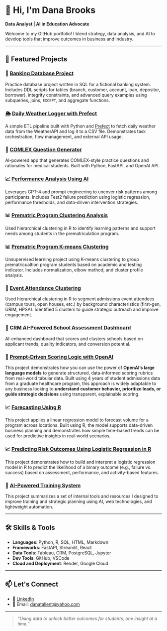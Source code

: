 # 👋 Hi, I'm Dana Brooks

**Data Analyst | AI in Education Advocate**

Welcome to my GitHub portfolio! I blend strategy, data analysis, and AI to develop tools that improve outcomes in business and industry. 

---

## 💼 Featured Projects

### 🏦 [Banking Database Project](https://github.com/danabr21285/banking-database-project)
Practice database project written in SQL for a fictional banking system. Includes DDL scripts for tables (branch, customer, account, loan, depositor, borrower), integrity constraints, and advanced query examples using subqueries, joins, `EXCEPT`, and aggregate functions.

### 🌦️ [Daily Weather Logger with Prefect](https://github.com/danabr21285/prefectdatacleaningproject)  
A simple ETL pipeline built with Python and [Prefect](https://www.prefect.io/) to fetch daily weather data from the WeatherAPI and log it to a CSV file. Demonstrates task orchestration, flow management, and external API usage.

### 🧠 [COMLEX Question Generator](https://github.com/danabr21285/comlex-question-generator)
AI-powered app that generates COMLEX-style practice questions and rationales for medical students. Built with Python, FastAPI, and OpenAI API.

### 📈 [Performance Analysis Using AI](https://github.com/danabr21285/student-performance-analysis-using-ai)  
Leverages GPT-4 and prompt engineering to uncover risk patterns among participants. Includes Test2 failure prediction using logistic regression, performance thresholds, and data-driven intervention strategies.

### 📊 [Prematric Program Clustering Analysis](https://github.com/danabr21285/prematric-program-clustering)
Used hierarchical clustering in R to identify learning patterns and support needs among students in the prematriculation program.

### 📊 [Prematric Program K-means Clustering](https://github.com/danabr21285/prematric1-kmeans-clustering)  
Unsupervised learning project using K-means clustering to group prematricualtion program students based on academic and testing indicator. Includes normalization, elbow method, and cluster profile analysis.

### 🧬 [Event Attendance Clustering](https://github.com/danabr21285/event-clustering)  
Used hierarchical clustering in R to segment admissions event attendees (campus tours, open houses, etc.) by background characteristics (first-gen, URIM, HPSA). Identified 5 clusters to guide strategic outreach and improve engagement.

### 🧠 [CRM AI-Powered School Assessment Dashboard](https://github.com/danabr21285/crm-ai-powered-school-assessment-dashboard)
AI-enhanced dashboard that scores and clusters schools based on applicant trends, quality indicators, and conversion potential.

### 🎯 [Prompt-Driven Scoring Logic with OpenAI](https://github.com/danabr21285/scoringlogicAI)
This project demonstrates how you can use the power of **OpenAI’s large language models** to generate structured, data-informed scoring rubrics from real-world tabular data. Built using 4 years of student admissions data from a graduate healthcare program, this approach is widely adaptable to any business looking to **understand customer behavior, prioritize leads, or guide strategic decisions** using transparent, explainable scoring.

### 📈 [Forecasting Using R](https://github.com/danabr21285/forecasting)
This project applies a linear regression model to forecast volume for a program across locations. Built using R, the model supports data-driven business planning and demonstrates how simple time-based trends can be used for predictive insights in real-world scenarios.

### 📈 [Predicting Risk Outcomes Using Logistic Regression in R](https://github.com/danabr21285/predict)
This project demonstrates how to build and interpret a logistic regression model in R to predict the likelihood of a binary outcome (e.g., failure vs. success) based on assessment, performance, and activity-based features.

### 📂 [AI-Powered Training System](https://github.com/danabr21285/aitrainingecosystem)
This project summarizes a set of internal tools and resources I designed to improve training and strategic planning using AI, web technologies, and lightweight automation.

---

## 🛠️ Skills & Tools

- **Languages**: Python, R, SQL, HTML, Markdown
- **Frameworks**: FastAPI, Streamlit, React 
- **Data Tools**: Tableau, CRM, PostgreSQL, Jupyter
- **Dev Tools**: GitHub, VSCode
- **Cloud and Deployment**: Render, Google Cloud

---

## 📫 Let's Connect

- 💼 [LinkedIn](www.linkedin.com/in/dana-tallent-brooks-a15977a0)
- 📧 Email: danatallent@yahoo.com

---

> *“Using data to unlock better outcomes for students, one insight at a time.”*
